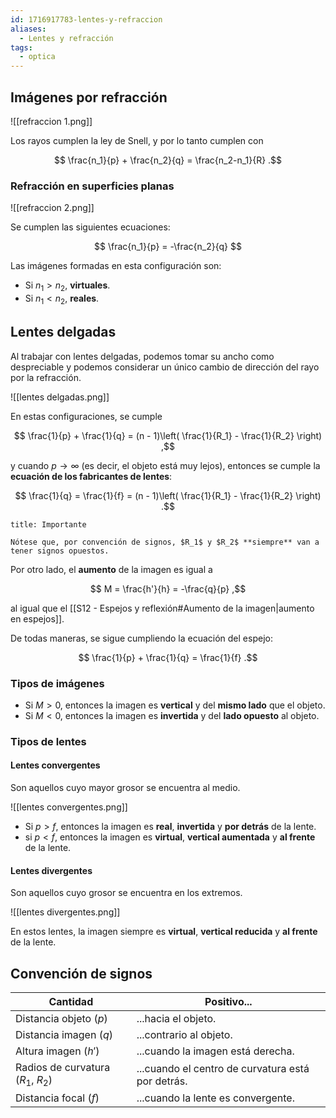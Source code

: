 ```yaml
---
id: 1716917783-lentes-y-refraccion
aliases:
  - Lentes y refracción
tags:
  - optica
---
```


## Imágenes por refracción

![[refraccion 1.png]]

Los rayos cumplen la ley de Snell, y por lo tanto cumplen con

$$
\frac{n_1}{p} + \frac{n_2}{q} = \frac{n_2-n_1}{R}
.$$

### Refracción en superficies planas

![[refraccion 2.png]]

Se cumplen las siguientes ecuaciones:

$$
\frac{n_1}{p} = -\frac{n_2}{q}
$$

Las imágenes formadas en esta configuración son:

- Si $n_1 > n_2$, **virtuales**.
- Si $n_1 < n_2$, **reales**.

## Lentes delgadas

Al trabajar con lentes delgadas, podemos tomar su ancho como despreciable y podemos considerar un único cambio de dirección del rayo por la refracción.

![[lentes delgadas.png]]

En estas configuraciones, se cumple

$$
\frac{1}{p} + \frac{1}{q} = (n - 1)\left( \frac{1}{R_1} - \frac{1}{R_2} \right)
,$$

y cuando $p \to \infty$ (es decir, el objeto está muy lejos), entonces se cumple la **ecuación de los fabricantes de lentes**:

$$
\frac{1}{q} = \frac{1}{f} = (n - 1)\left( \frac{1}{R_1} - \frac{1}{R_2} \right)
.$$

```ad-warning
title: Importante

Nótese que, por convención de signos, $R_1$ y $R_2$ **siempre** van a tener signos opuestos.

```

Por otro lado, el **aumento** de la imagen es igual a

$$
M = \frac{h'}{h} = -\frac{q}{p}
,$$

al igual que el [[S12 - Espejos y reflexión#Aumento de la imagen|aumento en espejos]].

De todas maneras, se sigue cumpliendo la ecuación del espejo:

$$
\frac{1}{p} + \frac{1}{q} = \frac{1}{f}
.$$

### Tipos de imágenes

- Si $M > 0$, entonces la imagen es **vertical** y del **mismo lado** que el objeto.
- Si $M < 0$, entonces la imagen es **invertida** y del **lado opuesto** al objeto.

### Tipos de lentes

#### Lentes convergentes

Son aquellos cuyo mayor grosor se encuentra al medio.

![[lentes convergentes.png]]

- Si $p > f$, entonces la imagen es **real**, **invertida** y **por detrás** de la lente.
- si $p < f$, entonces la imagen es **virtual**, **vertical aumentada** y **al frente** de la lente.

#### Lentes divergentes

Son aquellos cuyo grosor se encuentra en los extremos.

![[lentes divergentes.png]]

En estos lentes, la imagen siempre es **virtual**, **vertical reducida** y **al frente** de la lente.

## Convención de signos

| Cantidad                           | Positivo...                                       |
| ---------------------------------- | ------------------------------------------------- |
| Distancia objeto ($p$)             | ...hacia el objeto.                               |
| Distancia imagen ($q$)             | ...contrario al objeto.                           |
| Altura imagen ($h'$)               | ...cuando la imagen está derecha.                 |
| Radios de curvatura ($R_1$, $R_2$) | ...cuando el centro de curvatura está por detrás. |
| Distancia focal ($f$)              | ...cuando la lente es convergente.                |
